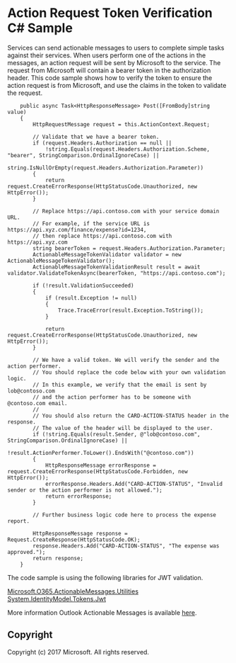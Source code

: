 # Action Request Token Verification C# Sample

Services can send actionable messages to users to complete simple tasks against their services. When users perform one of the actions in the messages, an action request will be sent by Microsoft to the service. The request from Microsoft will contain a bearer token in the authorization header. This code sample shows how to verify the token to ensure the action request is from Microsoft, and use the claims in the token to validate the request.

        public async Task<HttpResponseMessage> Post([FromBody]string value)
        {
            HttpRequestMessage request = this.ActionContext.Request;

            // Validate that we have a bearer token.
            if (request.Headers.Authorization == null ||
                !string.Equals(request.Headers.Authorization.Scheme, "bearer", StringComparison.OrdinalIgnoreCase) ||
                string.IsNullOrEmpty(request.Headers.Authorization.Parameter))
            {
                return request.CreateErrorResponse(HttpStatusCode.Unauthorized, new HttpError());
            }

            // Replace https://api.contoso.com with your service domain URL.
            // For example, if the service URL is https://api.xyz.com/finance/expense?id=1234,
            // then replace https://api.contoso.com with https://api.xyz.com
            string bearerToken = request.Headers.Authorization.Parameter;
            ActionableMessageTokenValidator validator = new ActionableMessageTokenValidator();
            ActionableMessageTokenValidationResult result = await validator.ValidateTokenAsync(bearerToken, "https://api.contoso.com");

            if (!result.ValidationSucceeded)
            {
                if (result.Exception != null)
                {
                    Trace.TraceError(result.Exception.ToString());
                }

                return request.CreateErrorResponse(HttpStatusCode.Unauthorized, new HttpError());
            }

            // We have a valid token. We will verify the sender and the action performer. 
            // You should replace the code below with your own validation logic.
            // In this example, we verify that the email is sent by lob@contoso.com
            // and the action performer has to be someone with @contoso.com email.
            //
            // You should also return the CARD-ACTION-STATUS header in the response.
            // The value of the header will be displayed to the user.
            if (!string.Equals(result.Sender, @"lob@contoso.com", StringComparison.OrdinalIgnoreCase) ||
                !result.ActionPerformer.ToLower().EndsWith("@contoso.com"))
            {
                HttpResponseMessage errorResponse = request.CreateErrorResponse(HttpStatusCode.Forbidden, new HttpError());
                errorResponse.Headers.Add("CARD-ACTION-STATUS", "Invalid sender or the action performer is not allowed.");
                return errorResponse;
            }

            // Further business logic code here to process the expense report.

            HttpResponseMessage response = Request.CreateResponse(HttpStatusCode.OK);
            response.Headers.Add("CARD-ACTION-STATUS", "The expense was approved.");
            return response;
        }

The code sample is using the following libraries for JWT validation.   

[Microsoft.O365.ActionableMessages.Utilities](https://www.nuget.org/packages/Microsoft.O365.ActionableMessages.Utilities)   
[System.IdentityModel.Tokens.Jwt](https://www.nuget.org/packages/System.IdentityModel.Tokens.Jwt)
        
More information Outlook Actionable Messages is available [here](https://dev.outlook.com/actions).

## Copyright
Copyright (c) 2017 Microsoft. All rights reserved.